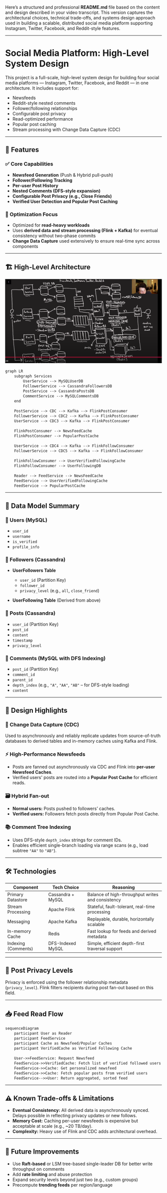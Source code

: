 Here’s a structured and professional **README.md** file based on the content and design described in your video transcript. This version captures the architectural choices, technical trade-offs, and systems design approach used in building a scalable, distributed social media platform supporting Instagram, Twitter, Facebook, and Reddit-style features.

---

# Social Media Platform: High-Level System Design

This project is a full-scale, high-level system design for building four social media platforms — Instagram, Twitter, Facebook, and Reddit — in one architecture. It includes support for:

* Newsfeeds
* Reddit-style nested comments
* Follower/following relationships
* Configurable post privacy
* Read-optimized performance
* Popular post caching
* Stream processing with Change Data Capture (CDC)

---

## 🚀 Features

### ✅ Core Capabilities

* **Newsfeed Generation** (Push & Hybrid pull-push)
* **Follower/Following Tracking**
* **Per-user Post History**
* **Nested Comments (DFS-style expansion)**
* **Configurable Post Privacy (e.g., Close Friends)**
* **Verified User Detection and Popular Post Caching**

### 🧠 Optimization Focus

* Optimized for **read-heavy workloads**
* Uses **derived data and stream processing (Flink + Kafka)** for eventual consistency without two-phase commits
* **Change Data Capture** used extensively to ensure real-time sync across components

---

## 🏗️ High-Level Architecture

![System Architecture](../diagrams/insta.png)


```mermaid
graph LR
    subgraph Services
        UserService --> MySQLUserDB
        FollowerService --> CassandraFollowersDB
        PostService --> CassandraPostsDB
        CommentService --> MySQLCommentsDB
    end

    PostService --> CDC --> Kafka --> FlinkPostConsumer
    FollowerService --> CDC2 --> Kafka --> FlinkPostConsumer
    UserService --> CDC3 --> Kafka --> FlinkPostConsumer

    FlinkPostConsumer --> NewsFeedCache
    FlinkPostConsumer --> PopularPostCache

    UserService --> CDC4 --> Kafka --> FlinkFollowConsumer
    FollowerService --> CDC5 --> Kafka --> FlinkFollowConsumer

    FlinkFollowConsumer --> UserVerifiedFollowingCache
    FlinkFollowConsumer --> UserFollowingDB

    Reader --> FeedService --> NewsFeedCache
    FeedService --> UserVerifiedFollowingCache
    FeedService --> PopularPostCache
```

---

## 🧱 Data Model Summary

### 🧾 Users (MySQL)

* `user_id`
* `username`
* `is_verified`
* `profile_info`

### 🔁 Followers (Cassandra)

* **UserFollowers Table**

  * `user_id` (Partition Key)
  * `follower_id`
  * `privacy_level` (e.g., `all`, `close_friend`)
* **UserFollowing Table** (Derived from above)

### 📝 Posts (Cassandra)

* `user_id` (Partition Key)
* `post_id`
* `content`
* `timestamp`
* `privacy_level`

### 💬 Comments (MySQL with DFS Indexing)

* `post_id` (Partition Key)
* `comment_id`
* `parent_id`
* `depth_index` (e.g., `"A"`, `"AA"`, `"AB"` – for DFS-style loading)
* `content`

---

## 🧠 Design Highlights

### 🔄 Change Data Capture (CDC)

Used to asynchronously and reliably replicate updates from source-of-truth databases to derived tables and in-memory caches using Kafka and Flink.

### ⚡ High-Performance Newsfeeds

* Posts are fanned out asynchronously via CDC and Flink into **per-user Newsfeed Caches**.
* Verified users' posts are routed into a **Popular Post Cache** for efficient reads.

### 🗃️ Hybrid Fan-out

* **Normal users:** Posts pushed to followers’ caches.
* **Verified users:** Followers fetch posts directly from Popular Post Cache.

### 📚 Comment Tree Indexing

* Uses DFS-style `depth_index` strings for comment IDs.
* Enables efficient single-branch loading via range scans (e.g., load subtree `"AA"` to `"AB"`).

---

## 🛠️ Technologies

| Component           | Tech Choice       | Reasoning                                         |
| ------------------- | ----------------- | ------------------------------------------------- |
| Primary Datastore   | Cassandra + MySQL | Balance of high-throughput writes and consistency |
| Stream Processing   | Apache Flink      | Stateful, fault-tolerant, real-time processing    |
| Messaging           | Apache Kafka      | Replayable, durable, horizontally scalable        |
| In-memory Cache     | Redis             | Fast lookup for feeds and derived metadata        |
| Indexing (Comments) | DFS-Indexed MySQL | Simple, efficient depth-first traversal support   |

---

## 🔐 Post Privacy Levels

Privacy is enforced using the follower relationship metadata (`privacy_level`). Flink filters recipients during post fan-out based on this field.

---

## 📥 Feed Read Flow

```mermaid
sequenceDiagram
    participant User as Reader
    participant FeedService
    participant Cache as Newsfeed/Popular Caches
    participant VerifiedCache as Verified Following Cache

    User->>FeedService: Request Newsfeed
    FeedService->>VerifiedCache: Fetch list of verified followed users
    FeedService->>Cache: Get personalized newsfeed
    FeedService->>Cache: Fetch popular posts from verified users
    FeedService-->>User: Return aggregated, sorted feed
```

---

## ⚠️ Known Trade-offs & Limitations

* **Eventual Consistency:** All derived data is asynchronously synced. Delays possible in reflecting privacy updates or new follows.
* **Memory Cost:** Caching per-user newsfeeds is expensive but acceptable at scale (e.g., \~20 TB/day).
* **Complexity:** Heavy use of Flink and CDC adds architectural overhead.

---

## 📌 Future Improvements

* Use **Raft-based** or LSM tree-based single-leader DB for better write throughput on comments
* Add **rate limiting** and abuse protection
* Expand security levels beyond just two (e.g., custom groups)
* Precompute **trending feeds** per region/language

